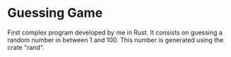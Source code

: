# Guessing Game

First complex program developed by me in Rust. It consists on guessing a random number in between 
1 and 100. This number is generated using the crate "rand".
